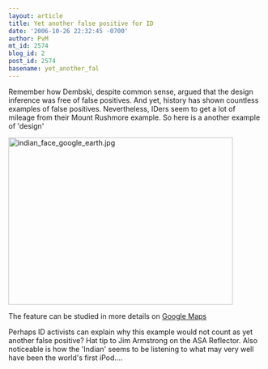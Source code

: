 ```yaml
---
layout: article
title: Yet another false positive for ID
date: '2006-10-26 22:32:45 -0700'
author: PvM
mt_id: 2574
blog_id: 2
post_id: 2574
basename: yet_another_fal
---
```

Remember how Dembski, despite common sense, argued that the design inference was free of false positives. And yet, history has shown countless examples of false positives. Nevertheless, IDers seem to get a lot of mileage from their Mount Rushmore example. So here is a another example of 'design'

<img src="{{ site.baseurl }}/uploads/2006/indian_face_google_earth.jpg" alt="indian_face_google_earth.jpg" width="443" height="331" />

The feature can be studied in more details on [Google Maps](http://maps.google.com/maps?f=q&amp;hl=en&amp;q=50%C2%B0+0%2738.20%22N+110%C2%B0+6%2748.32%22W&amp;ie=UTF8&amp;z=17&amp;ll=50.010538,-110.113585&amp;spn=0.004895,0.009978&amp;t=h&amp;om=1)

Perhaps ID activists can explain why this example would not count as yet another false positive? Hat tip to Jim Armstrong on the ASA Reflector. Also noticeable is how the 'Indian' seems to be listening to what may very well have been the world's first iPod....
